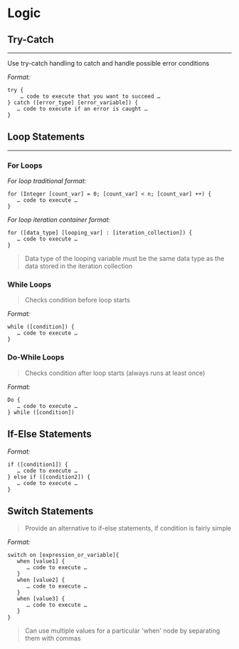 # Logic

## Try-Catch

---

Use try-catch handling to catch and handle possible error conditions

*Format:*

    try {
        … code to execute that you want to succeed …
    } catch ([error_type] [error_variable]) {
       … code to execute if an error is caught …
    }

## Loop Statements

---

### For Loops

*For loop traditional format:*

    for (Integer [count_var] = 0; [count_var] < n; [count_var] ++) {
       … code to execute …
    }

*For loop iteration container format:*

    for ([data_type] [looping_var] : [iteration_collection]) {
       … code to execute …
    }

> Data type of the looping variable must be the same data type as the data stored in the iteration collection

### While Loops

> Checks condition before loop starts

*Format:*

    while ([condition]) {
       … code to execute …
    }

### Do-While Loops

> Checks condition after loop starts (always runs at least once)

*Format:*

    Do {
       … code to execute …
    } while ([condition])

## If-Else Statements

*Format:*

    if ([condition1]) {
       … code to execute …
    } else if ([condition2]) {
       … code to execute …
    }

## Switch Statements

> Provide an alternative to if-else statements, if condition is fairly simple

*Format:*

    switch on [expression_or_variable]{
       when [value1] {
          … code to execute …
       }
       when [value2] {
          … code to execute …
       }
       when [value3] {
          … code to execute …
       }
    }

> Can use multiple values for a particular 'when' node by separating them with commas
